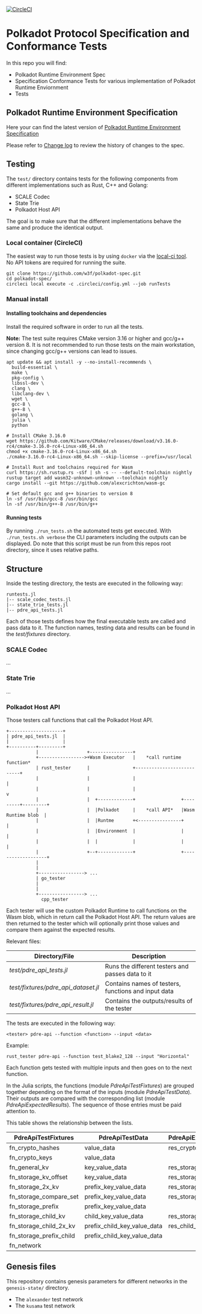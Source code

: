 [![CircleCI](https://circleci.com/gh/w3f/polkadot-re-tests.svg?style=svg)](https://circleci.com/gh/w3f/polkadot-re-tests)

#  Polkadot Protocol Specification and Conformance Tests
In this repo you will find:

- Polkadot Runtime Environment Spec
- Specification Conformance Tests for various implementation of Polkadot Runtime Enviornment
- Tests

## Polkadot Runtime Environment Specification
Here your can find the latest version of [Polkadot Runtime Environment Specification](./runtime-environment-spec/polkadot_re_spec.pdf)

Please refer to [Change log](./runtime-environment-spec/pdre_change_log.org) to review the history of changes to the spec.

## Testing
The `test/` directory contains tests for the following components from different implementations such as Rust, C++ and Golang:

- SCALE Codec
- State Trie
- Polkadot Host API

The goal is to make sure that the different implementations behave the same and produce the identical output.

### Local container (CircleCI)
The easiest way to run those tests is by using `docker` via the [local-ci tool](https://circleci.com/docs/2.0/local-cli/). No API tokens are required for running the suite.

```
git clone https://github.com/w3f/polkadot-spec.git
cd polkadot-spec/
circleci local execute -c .circleci/config.yml --job runTests
```

### Manual install
#### Installing toolchains and dependencies
Install the required software in order to run all the tests.

**Note:** The test suite requires CMake version 3.16 or higher and gcc/g++ version 8. It is not recommended to run those tests on the main workstation, since changing gcc/g++ versions can lead to issues.

```
apt update && apt install -y --no-install-recommends \
  build-essential \
  make \
  pkg-config \
  libssl-dev \
  clang \
  libclang-dev \
  wget \
  gcc-8 \
  g++-8 \
  golang \
  julia \
  python

# Install CMake 3.16.0
wget https://github.com/Kitware/CMake/releases/download/v3.16.0-rc4/cmake-3.16.0-rc4-Linux-x86_64.sh
chmod +x cmake-3.16.0-rc4-Linux-x86_64.sh
./cmake-3.16.0-rc4-Linux-x86_64.sh --skip-license --prefix=/usr/local

# Install Rust and toolchains required for Wasm
curl https://sh.rustup.rs -sSf | sh -s -- --default-toolchain nightly
rustup target add wasm32-unknown-unknown --toolchain nightly
cargo install --git https://github.com/alexcrichton/wasm-gc

# Set default gcc and g++ binaries to version 8
ln -sf /usr/bin/gcc-8 /usr/bin/gcc
ln -sf /usr/bin/g++-8 /usr/bin/g++
```

#### Running tests
By running `./run_tests.sh` the automated tests get executed. With `./run_tests.sh verbose` the CLI parameters including the outputs can be displayed. Do note that this script must be run from this repos root directory, since it uses relative paths.

## Structure
Inside the testing directory, the tests are executed in the following way:

```
runtests.jl
|-- scale_codec_tests.jl
|-- state_trie_tests.jl
|-- pdre_api_tests.jl
```

Each of those tests defines how the final executable tests are called and pass data to it. The function names, testing data and results can be found in the *test/fixtures* directory.

### SCALE Codec

*...*

### State Trie

*...*

### Polkadot Host API

Those testers call functions that call the Polkadot Host API.

```
+--------------------+
| pdre_api_tests.jl  |
|                    |
+----------+---------+
           |                  +----------------+
           +----------------->+Wasm Executor   |    *call runtime function*
           | rust_tester      |                +---------------------------+
           |                  |                |                           |
           |                  |                |                           v
           |                  |  +-------------+                 +---------+---------+
           |                  |  |Polkadot     |    *call API*   |Wasm Runtime blob  |
           |                  |  |Runtme       +<----------------+                   |
           |                  |  |Environment  |                 |                   |
           |                  |  |             |                 |                   |
           |                  +--+-------------+                 +-------------------+
           |
           |
           +-----------------> ...
           | go_tester
           |
           |
           +-----------------> ...
             cpp_tester

```

Each tester will use the custom Polkadot Runtime to call functions on the Wasm blob, which in return call the Polkadot Host API. The return values are then returned to the tester which will optionally print those values and compare them against the expected results.

Relevant files:

|Directory/File                     |Description                                        |
|-----------------------------------|---------------------------------------------------|
|*test/pdre_api_tests.jl*           |Runs the different testers and passes data to it   |
|*test/fixtures/pdre_api_dataset.jl*|Contains names of testers, functions and input data|
|*test/fixtures/pdre_api_result.jl* |Contains the outputs/results of the tester         |

The tests are executed in the following way:

`<tester> pdre-api --function <function> --input <data>`

Example:

`rust_tester pdre-api --function test_blake2_128 --input "Horizontal"`

Each function gets tested with multiple inputs and then goes on to the next function.

In the Julia scripts, the functions (module *PdreApiTestFixtures*) are grouped together depending on the format of the inputs (module *PdreApiTestData*). Their outputs are compared with the corresponding list (module *PdreApiExpectedResults*). The sequence of those entries must be paid attention to.

This table shows the relationship between the lists.

|PdreApiTestFixtures     |PdreApiTestData             |PdreApiExpectedResults  |
|------------------------|----------------------------|------------------------|
|fn_crypto_hashes        |value_data                  |res_crypto_hashes       |
|fn_crypto_keys          |value_data                  |                        |
|fn_general_kv           |key_value_data              |res_storage_kv          |
|fn_storage_kv_offset    |key_value_data              |res_storage_kv_offset   |
|fn_storage_2x_kv        |prefix_key_value_data       |res_storage_2x_kv       |
|fn_storage_compare_set  |prefix_key_value_data       |res_storage_compare_set |
|fn_storage_prefix       |prefix_key_value_data       |                        |
|fn_storage_child_kv     |child_key_value_data        |res_storage_child       |
|fn_storage_child_2x_kv  |prefix_child_key_value_data |res_child_storage_root  |
|fn_storage_prefix_child |prefix_child_key_value_data |                        |
|fn_network              |                            |                        |

## Genesis files
This repository contains genesis parameters for different networks in the `genesis-state/` directory.
- The `alexander` test network
- The `kusama` test network
